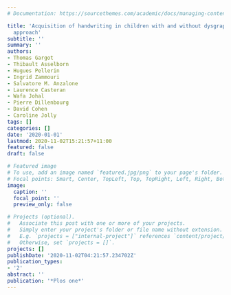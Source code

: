 ```yaml
---
# Documentation: https://sourcethemes.com/academic/docs/managing-content/

title: 'Acquisition of handwriting in children with and without dysgraphia: A computational
  approach'
subtitle: ''
summary: ''
authors:
- Thomas Gargot
- Thibault Asselborn
- Hugues Pellerin
- Ingrid Zammouri
- Salvatore M. Anzalone
- Laurence Casteran
- Wafa Johal
- Pierre Dillenbourg
- David Cohen
- Caroline Jolly
tags: []
categories: []
date: '2020-01-01'
lastmod: 2020-11-02T15:21:57+11:00
featured: false
draft: false

# Featured image
# To use, add an image named `featured.jpg/png` to your page's folder.
# Focal points: Smart, Center, TopLeft, Top, TopRight, Left, Right, BottomLeft, Bottom, BottomRight.
image:
  caption: ''
  focal_point: ''
  preview_only: false

# Projects (optional).
#   Associate this post with one or more of your projects.
#   Simply enter your project's folder or file name without extension.
#   E.g. `projects = ["internal-project"]` references `content/project/deep-learning/index.md`.
#   Otherwise, set `projects = []`.
projects: []
publishDate: '2020-11-02T04:21:57.234702Z'
publication_types:
- '2'
abstract: ''
publication: '*Plos one*'
---
```

